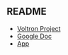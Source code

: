 ## README

- [Voltron Project](http://voltron.codeschool.com/projects/fergie-exercise-tracker)
- [Google Doc](https://docs.google.com/a/envylabs.com/document/d/1GXw8gnNcgSZXoIbODzUP2mOMtnzgF9-duwS5ZqbbD4E/)
- [App](http://fergie.herokuapp.com/logged_activities)
